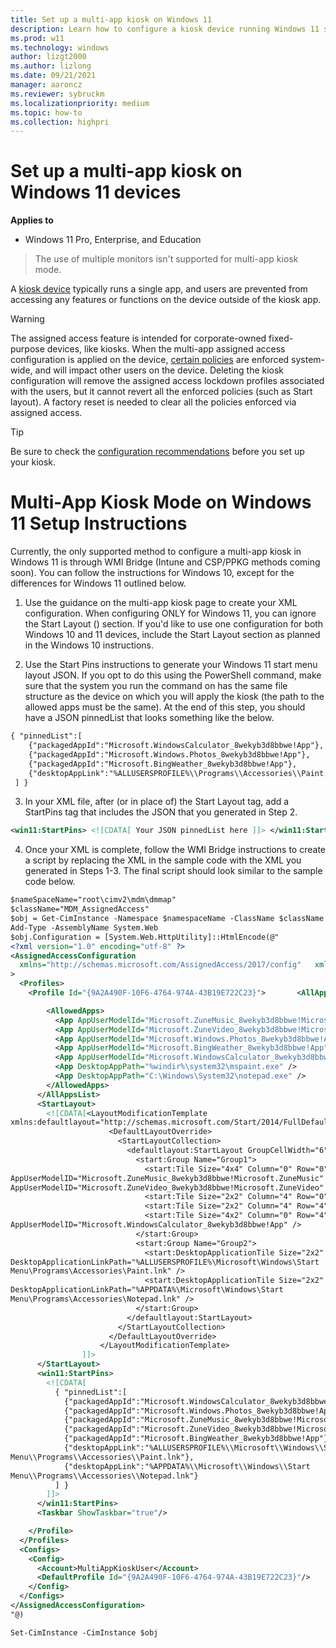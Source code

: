 ```yaml
---
title: Set up a multi-app kiosk on Windows 11
description: Learn how to configure a kiosk device running Windows 11 so that users can only run a few specific apps.
ms.prod: w11
ms.technology: windows
author: lizgt2000
ms.author: lizlong
ms.date: 09/21/2021
manager: aaroncz
ms.reviewer: sybruckm
ms.localizationpriority: medium
ms.topic: how-to
ms.collection: highpri
---
```


# Set up a multi-app kiosk on Windows 11 devices

**Applies to**

- Windows 11 Pro, Enterprise, and Education

> The use of multiple monitors isn't supported for multi-app kiosk mode.

A [kiosk device](./kiosk-single-app.md) typically runs a single app, and users are prevented from accessing any features or functions on the device outside of the kiosk app.

>[!WARNING]
>The assigned access feature is intended for corporate-owned fixed-purpose devices, like kiosks. When the multi-app assigned access configuration is applied on the device, [certain policies](kiosk-policies.md) are enforced system-wide, and will impact other users on the device. Deleting the kiosk configuration will remove the assigned access lockdown profiles associated with the users, but it cannot revert all the enforced policies (such as Start layout). A factory reset is needed to clear all the policies enforced via assigned access.

>[!TIP]
>Be sure to check the [configuration recommendations](kiosk-prepare.md) before you set up your kiosk.

# Multi-App Kiosk Mode on Windows 11 Setup Instructions

Currently, the only supported method to configure a multi-app kiosk in Windows 11 is through WMI Bridge (Intune and CSP/PPKG methods coming soon). You can follow the instructions for Windows 10, except for the differences for Windows 11 outlined below.  

1. Use the guidance on the multi-app kiosk page to create your XML configuration. When configuring ONLY for Windows 11, you can ignore the Start Layout (<StartLayout>) section. If you'd like to use one configuration for both Windows 10 and 11 devices, include the Start Layout section as planned in the Windows 10 instructions.  

2. Use the Start Pins instructions to generate your Windows 11 start menu layout JSON. If you opt to do this using the PowerShell command, make sure that the system you run the command on has the same file structure as the device on which you will apply the kiosk (the path to the allowed apps must be the same). At the end of this step, you should have a JSON pinnedList that looks something like the below.

```xml
{ "pinnedList":[ 
    {"packagedAppId":"Microsoft.WindowsCalculator_8wekyb3d8bbwe!App"}, 
    {"packagedAppId":"Microsoft.Windows.Photos_8wekyb3d8bbwe!App"}, 
    {"packagedAppId":"Microsoft.BingWeather_8wekyb3d8bbwe!App"}, 
    {"desktopAppLink":"%ALLUSERSPROFILE%\\Programs\\Accessories\\Paint.lnk"},     {"desktopAppLink":"%APPDATA%\\Programs\\Accessories\\Notepad.lnk"} 
 ] }  
```

3. In your XML file, after (or in place of) the Start Layout tag, add a StartPins tag that includes the JSON that you generated in Step 2.

```xml
<win11:StartPins> <![CDATA[ Your JSON pinnedList here ]]> </win11:StartPins>
```

4. Once your XML is complete, follow the WMI Bridge instructions to create a script by replacing the XML in the sample code with the XML you generated in Steps 1-3. The final script should look similar to the sample code below.

```xml
$nameSpaceName="root\cimv2\mdm\dmmap"
$className="MDM_AssignedAccess"
$obj = Get-CimInstance -Namespace $namespaceName -ClassName $className
Add-Type -AssemblyName System.Web
$obj.Configuration = [System.Web.HttpUtility]::HtmlEncode(@"
<?xml version="1.0" encoding="utf-8" ?>
<AssignedAccessConfiguration  
  xmlns="http://schemas.microsoft.com/AssignedAccess/2017/config"   xmlns:win11="http://schemas.microsoft.com/AssignedAccess/2022/config"
>
  <Profiles>
    <Profile Id="{9A2A490F-10F6-4764-974A-43B19E722C23}">       <AllAppsList>

        <AllowedApps> 
          <App AppUserModelId="Microsoft.ZuneMusic_8wekyb3d8bbwe!Microsoft.ZuneMusic" /> 
          <App AppUserModelId="Microsoft.ZuneVideo_8wekyb3d8bbwe!Microsoft.ZuneVideo" /> 
          <App AppUserModelId="Microsoft.Windows.Photos_8wekyb3d8bbwe!App" /> 
          <App AppUserModelId="Microsoft.BingWeather_8wekyb3d8bbwe!App" /> 
          <App AppUserModelId="Microsoft.WindowsCalculator_8wekyb3d8bbwe!App" /> 
          <App DesktopAppPath="%windir%\system32\mspaint.exe" /> 
          <App DesktopAppPath="C:\Windows\System32\notepad.exe" /> 
        </AllowedApps> 
      </AllAppsList> 
      <StartLayout> 
        <![CDATA[<LayoutModificationTemplate 
xmlns:defaultlayout="http://schemas.microsoft.com/Start/2014/FullDefaultLayout" xmlns:start="http://schemas.microsoft.com/Start/2014/StartLayout" Version="1" xmlns="http://schemas.microsoft.com/Start/2014/LayoutModification">                       <LayoutOptions StartTileGroupCellWidth="6" />
                      <DefaultLayoutOverride>
                        <StartLayoutCollection>
                          <defaultlayout:StartLayout GroupCellWidth="6">
                            <start:Group Name="Group1">
                              <start:Tile Size="4x4" Column="0" Row="0"
AppUserModelID="Microsoft.ZuneMusic_8wekyb3d8bbwe!Microsoft.ZuneMusic" />                               <start:Tile Size="2x2" Column="4" Row="2"
AppUserModelID="Microsoft.ZuneVideo_8wekyb3d8bbwe!Microsoft.ZuneVideo" />
                              <start:Tile Size="2x2" Column="4" Row="0" AppUserModelID="Microsoft.Windows.Photos_8wekyb3d8bbwe!App" />
                              <start:Tile Size="2x2" Column="4" Row="4" AppUserModelID="Microsoft.BingWeather_8wekyb3d8bbwe!App" />
                              <start:Tile Size="4x2" Column="0" Row="4"
AppUserModelID="Microsoft.WindowsCalculator_8wekyb3d8bbwe!App" />
                            </start:Group>
                            <start:Group Name="Group2">
                              <start:DesktopApplicationTile Size="2x2" Column="2" Row="0"
DesktopApplicationLinkPath="%ALLUSERSPROFILE%\Microsoft\Windows\Start
Menu\Programs\Accessories\Paint.lnk" />
                              <start:DesktopApplicationTile Size="2x2" Column="0" Row="0"
DesktopApplicationLinkPath="%APPDATA%\Microsoft\Windows\Start
Menu\Programs\Accessories\Notepad.lnk" />
                            </start:Group>
                          </defaultlayout:StartLayout>
                        </StartLayoutCollection>
                      </DefaultLayoutOverride>
                    </LayoutModificationTemplate>
                ]]>
      </StartLayout>
      <win11:StartPins>
        <![CDATA[  
          { "pinnedList":[
            {"packagedAppId":"Microsoft.WindowsCalculator_8wekyb3d8bbwe!App"},
            {"packagedAppId":"Microsoft.Windows.Photos_8wekyb3d8bbwe!App"},
            {"packagedAppId":"Microsoft.ZuneMusic_8wekyb3d8bbwe!Microsoft.ZuneMusic"},
            {"packagedAppId":"Microsoft.ZuneVideo_8wekyb3d8bbwe!Microsoft.ZuneVideo"},
            {"packagedAppId":"Microsoft.BingWeather_8wekyb3d8bbwe!App"},
            {"desktopAppLink":"%ALLUSERSPROFILE%\\Microsoft\\Windows\\Start
Menu\\Programs\\Accessories\\Paint.lnk"},
            {"desktopAppLink":"%APPDATA%\\Microsoft\\Windows\\Start
Menu\\Programs\\Accessories\\Notepad.lnk"}
          ] }
        ]]>
      </win11:StartPins>
      <Taskbar ShowTaskbar="true"/>

    </Profile> 
  </Profiles>
  <Configs>
    <Config>
      <Account>MultiAppKioskUser</Account>
      <DefaultProfile Id="{9A2A490F-10F6-4764-974A-43B19E722C23}"/>
    </Config>
  </Configs>
</AssignedAccessConfiguration>
"@)

Set-CimInstance -CimInstance $obj
```
